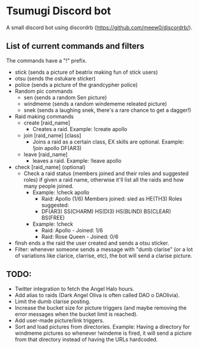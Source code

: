 # Tsumugi Discord bot
A small discord bot using discordrb (https://github.com/meew0/discordrb/).

## List of current commands and filters
The commands have a "!" prefix.
* stick (sends a picture of beatrix making fun of stick users)
* otsu (sends the ostukare sticker)
* police (sends a picture of the grandcypher police)
* Random pic commands
  * sen (sends a random Sen picture)
  * windmeme (sends a random windememe releated picture)
  * snek (sends a laughing snek, there's a rare chance to get a dagger!)
* Raid making commands
  * create [raid_name]
    * Creates a raid. Example: !create apollo
  * join [raid_name] [class]
    * Joins a raid as a certain class, EX skills are optional. Example: !join apollo DF(AR3)
  * leave [raid_name]
    * leaves a raid. Example: !leave apollo
* check [raid_name] (optional)
  * Check a raid status (members joined and their roles and suggested roles) if given a raid name, otherwise it'll list all the raids and how many people joined.
    * Example: !check apollo
      * Raid: Apollo (1/6) Members joined: sied as HE(TH3) Roles suggested:
      * DF(AR3) SS(CHARM) HS(DI3) HS(BLIND) BS(CLEAR) BS(FREE)
    * Example: !check
      * Raid: Apollo - Joined: 1/6
      * Raid: Rose Queen - Joined: 0/6
* finsh ends a the raid the user created and sends a otsu sticker.
* Filter: whenever someone sends a message with "dumb clarise" (or a lot of variations like clarice, clarrise, etc), the bot will send a clarise picture.

## TODO:
  * Twitter integration to fetch the Angel Halo hours.
  * Add alias to raids (Dark Angel Oliva is often called DAO o DAOlivia).
  * Limit the dumb clarise posting.
  * Increase the bucket size for picture triggers (and maybe removing the error messages when the bucket limit is reached).
  * Add user-made picture/link triggers.
  * Sort and load pictures from directories. Example: Having a directory for windmeme pictures so whenever !windeme is fired, it will send a picture from that directory instead of having the URLs hardcoded.
